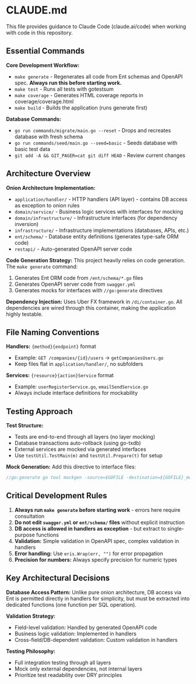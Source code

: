 # CLAUDE.md

This file provides guidance to Claude Code (claude.ai/code) when working with code in this repository.

## Essential Commands

**Core Development Workflow:**
- `make generate` - Regenerates all code from Ent schemas and OpenAPI spec. **Always run this before starting work.**
- `make test` - Runs all tests with gotestsum
- `make coverage` - Generates HTML coverage reports in coverage/coverage.html
- `make build` - Builds the application (runs generate first)

**Database Commands:**
- `go run commands/migrate/main.go --reset` - Drops and recreates database with fresh schema
- `go run commands/seed/main.go --seed=basic` - Seeds database with basic test data
- `git add -A && GIT_PAGER=cat git diff HEAD` - Review current changes

## Architecture Overview

**Onion Architecture Implementation:**
- `application/handler/` - HTTP handlers (API layer) - contains DB access as exception to onion rules
- `domain/service/` - Business logic services with interfaces for mocking
- `domain/infrastructure/` - Infrastructure interfaces (for dependency inversion)
- `infrastructure/` - Infrastructure implementations (databases, APIs, etc.)
- `ent/schema/` - Database entity definitions (generates type-safe ORM code)
- `restapi/` - Auto-generated OpenAPI server code

**Code Generation Strategy:**
This project heavily relies on code generation. The `make generate` command:
1. Generates Ent ORM code from `/ent/schema/*.go` files
2. Generates OpenAPI server code from `swagger.yml`
3. Generates mocks for interfaces with `//go:generate` directives

**Dependency Injection:**
Uses Uber FX framework in `/di/container.go`. All dependencies are wired through this container, making the application highly testable.

## File Naming Conventions

**Handlers:** `{method}{endpoint}` format
- Example: `GET /companies/{id}/users` → `getCompaniesUsers.go`
- Keep files flat in `application/handler/`, no subfolders

**Services:** `{resource}{action}Service` format  
- Example: `userRegisterService.go`, `emailSendService.go`
- Always include interface definitions for mockability

## Testing Approach

**Test Structure:**
- Tests are end-to-end through all layers (no layer mocking)
- Database transactions auto-rollback (using go-txdb)
- External services are mocked via generated interfaces
- Use `testUtil.TestMain(m)` and `testUtil.Prepare(t)` for setup

**Mock Generation:**
Add this directive to interface files:
```go
//go:generate go tool mockgen -source=$GOFILE -destination=${GOFILE}_mock.go -package=$GOPACKAGE
```

## Critical Development Rules

1. **Always run `make generate` before starting work** - errors here require consultation
2. **Do not edit `swagger.yml` or `ent/schema/` files** without explicit instruction
3. **DB access is allowed in handlers as exception** - but extract to single-purpose functions
4. **Validation:** Simple validation in OpenAPI spec, complex validation in handlers
5. **Error handling:** Use `eris.Wrap(err, "")` for error propagation
6. **Precision for numbers:** Always specify precision for numeric types

## Key Architectural Decisions

**Database Access Pattern:**
Unlike pure onion architecture, DB access via Ent is permitted directly in handlers for simplicity, but must be extracted into dedicated functions (one function per SQL operation).

**Validation Strategy:**
- Field-level validation: Handled by generated OpenAPI code
- Business logic validation: Implemented in handlers
- Cross-field/DB-dependent validation: Custom validation in handlers

**Testing Philosophy:**
- Full integration testing through all layers
- Mock only external dependencies, not internal layers
- Prioritize test readability over DRY principles